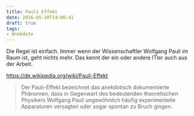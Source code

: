 ```yaml
---
title: Pauli Effekt
date: 2016-05-30T14:00:41
draft: true
tags:
- Anekdote
---
```


Die Regel ist einfach. Immer wenn der Wissenschaftler Wolfgang Pauli im
Raum ist, geht nichts mehr. Das kennt der ein oder andere ITler auch aus
der Arbeit.

https://de.wikipedia.org/wiki/Pauli-Effekt

> Der Pauli-Effekt bezeichnet das anekdotisch dokumentierte Phänomen, dass
> in Gegenwart des bedeutenden theoretischen Physikers Wolfgang Pauli
> ungewöhnlich häufig experimentelle Apparaturen versagten oder sogar
> spontan zu Bruch gingen.
